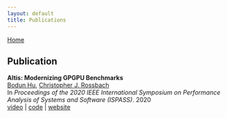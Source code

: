 ```yaml
---
layout: default
title: Publications
---
```


[Home](./)

## Publication

**Altis: Modernizing GPGPU Benchmarks** [<i class="fa-solid fa-file"></i>](https://ieeexplore.ieee.org/document/9238617)  
<u>Bodun Hu</u>, [Christopher J. Rossbach](https://www.cs.utexas.edu/~rossbach/)  
In *Proceedings of the 2020 IEEE International Symposium on Performance Analysis of Systems and Software (ISPASS)*. 2020  
[video](https://www.youtube.com/watch?v=mRkcmjGzytY) | [code](https://github.com/utcs-scea/altis) | [website](https://utcs-scea.github.io/altis/)
